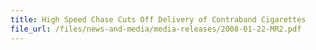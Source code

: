 ```yaml
---
title: High Speed Chase Cuts Off Delivery of Contraband Cigarettes
file_url: /files/news-and-media/media-releases/2008-01-22-MR2.pdf
---
```

